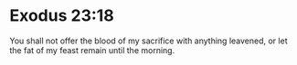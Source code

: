# Exodus 23:18

You shall not offer the blood of my sacrifice with anything leavened, or let the fat of my feast remain until the morning.
